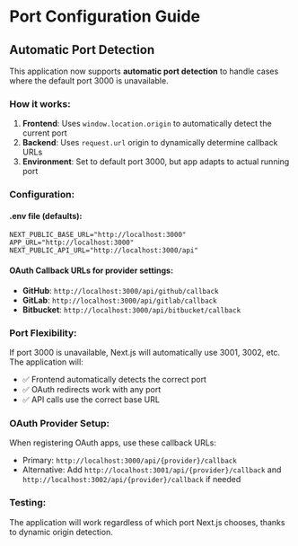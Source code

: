 # Port Configuration Guide

## Automatic Port Detection

This application now supports **automatic port detection** to handle cases where the default port 3000 is unavailable.

### How it works:

1. **Frontend**: Uses `window.location.origin` to automatically detect the current port
2. **Backend**: Uses `request.url` origin to dynamically determine callback URLs
3. **Environment**: Set to default port 3000, but app adapts to actual running port

### Configuration:

#### .env file (defaults):

```
NEXT_PUBLIC_BASE_URL="http://localhost:3000"
APP_URL="http://localhost:3000"
NEXT_PUBLIC_API_URL="http://localhost:3000/api"
```

#### OAuth Callback URLs for provider settings:

- **GitHub**: `http://localhost:3000/api/github/callback`
- **GitLab**: `http://localhost:3000/api/gitlab/callback`
- **Bitbucket**: `http://localhost:3000/api/bitbucket/callback`

### Port Flexibility:

If port 3000 is unavailable, Next.js will automatically use 3001, 3002, etc. The application will:

- ✅ Frontend automatically detects the correct port
- ✅ OAuth redirects work with any port
- ✅ API calls use the correct base URL

### OAuth Provider Setup:

When registering OAuth apps, use these callback URLs:

- Primary: `http://localhost:3000/api/{provider}/callback`
- Alternative: Add `http://localhost:3001/api/{provider}/callback` and `http://localhost:3002/api/{provider}/callback` if needed

### Testing:

The application will work regardless of which port Next.js chooses, thanks to dynamic origin detection.
